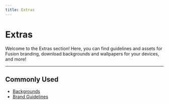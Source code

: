 ```yaml
---
title: Extras
---
```


# Extras

Welcome to the Extras section! Here, you can find guidelines and assets for
Fusion branding, download backgrounds and wallpapers for your devices, and more!

-----

## Commonly Used

- [Backgrounds](backgrounds)
- [Brand Guidelines](brand-guidelines)